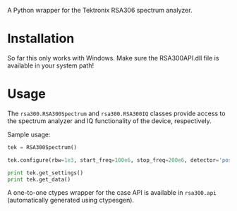 A Python wrapper for the Tektronix RSA306 spectrum analyzer.

# Installation

So far this only works with Windows. Make sure the RSA300API.dll file is available in your system path!

# Usage

The `rsa300.RSA300Spectrum` and `rsa300.RSA300IQ` classes provide access to the spectrum analyzer and IQ
functionality of the device, respectively.

Sample usage:

```python
tek = RSA300Spectrum()

tek.configure(rbw=1e3, start_freq=100e6, stop_freq=200e6, detector='pos')

print tek.get_settings()
print tek.get_data()
```

A one-to-one ctypes wrapper for the case API is available in `rsa300.api` (automatically generated
using ctypesgen).


